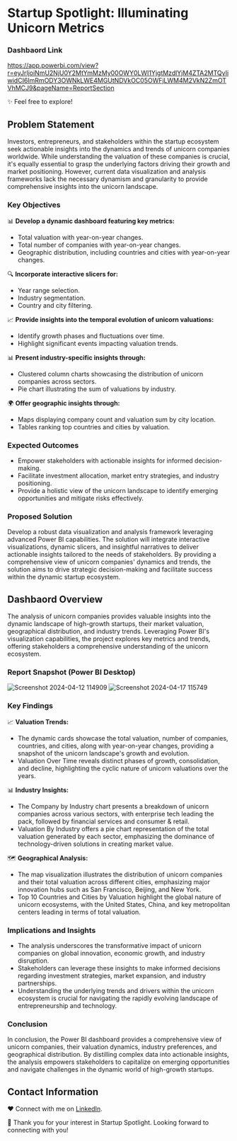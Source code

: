 # Startup Spotlight: Illuminating Unicorn Metrics

### Dashbaord Link

https://app.powerbi.com/view?r=eyJrIjoiNmU2NjU0Y2MtYmMzMy00OWY0LWI1YjgtMzdlYjM4ZTA2MTQyIiwidCI6ImRmODY3OWNkLWE4MGUtNDVkOC05OWFjLWM4M2VkN2ZmOTVhMCJ9&pageName=ReportSection

✨ Feel free to explore!

## Problem Statement

Investors, entrepreneurs, and stakeholders within the startup ecosystem seek actionable insights into the dynamics and trends of unicorn companies worldwide. While understanding the valuation of these companies is crucial, it's equally essential to grasp the underlying factors driving their growth and market positioning. However, current data visualization and analysis frameworks lack the necessary dynamism and granularity to provide comprehensive insights into the unicorn landscape.

### Key Objectives

📊 **Develop a dynamic dashboard featuring key metrics:**
- Total valuation with year-on-year changes.
- Total number of companies with year-on-year changes.
- Geographic distribution, including countries and cities with year-on-year changes.

🔍 **Incorporate interactive slicers for:**
- Year range selection.
- Industry segmentation.
- Country and city filtering.

📈  **Provide insights into the temporal evolution of unicorn valuations:**
- Identify growth phases and fluctuations over time.
- Highlight significant events impacting valuation trends.

📊 **Present industry-specific insights through:**
- Clustered column charts showcasing the distribution of unicorn companies across sectors.
- Pie chart illustrating the sum of valuations by industry.

🌍 **Offer geographic insights through:**
- Maps displaying company count and valuation sum by city location.
- Tables ranking top countries and cities by valuation.

### Expected Outcomes

- Empower stakeholders with actionable insights for informed decision-making.
- Facilitate investment allocation, market entry strategies, and industry positioning.
- Provide a holistic view of the unicorn landscape to identify emerging opportunities and mitigate risks effectively.

### Proposed Solution

Develop a robust data visualization and analysis framework leveraging advanced Power BI capabilities. The solution will integrate interactive visualizations, dynamic slicers, and insightful narratives to deliver actionable insights tailored to the needs of stakeholders. By providing a comprehensive view of unicorn companies' dynamics and trends, the solution aims to drive strategic decision-making and facilitate success within the dynamic startup ecosystem.

## Dashbaord Overview

The analysis of unicorn companies provides valuable insights into the dynamic landscape of high-growth startups, their market valuation, geographical distribution, and industry trends. Leveraging Power BI's visualization capabilities, the project explores key metrics and trends, offering stakeholders a comprehensive understanding of the unicorn ecosystem.

### Report Snapshot (Power BI Desktop)

![Screenshot 2024-04-12 114909](https://github.com/Abhiram-TK/Startup-Spotlight/assets/158244906/be0938a4-65fd-4851-8233-3e9a61cc7733)
![Screenshot 2024-04-17 115749](https://github.com/Abhiram-TK/Startup-Spotlight/assets/158244906/9925dd0f-ae52-4ab9-a5cf-3bc89216edc8)

### Key Findings

📈 **Valuation Trends:**
- The dynamic cards showcase the total valuation, number of companies, countries, and cities, along with year-on-year changes, providing a snapshot of the unicorn landscape's growth and evolution.
- Valuation Over Time reveals distinct phases of growth, consolidation, and decline, highlighting the cyclic nature of unicorn valuations over the years.

📊 **Industry Insights:**
- The Company by Industry chart presents a breakdown of unicorn companies across various sectors, with enterprise tech leading the pack, followed by financial services and consumer & retail.
- Valuation By Industry offers a pie chart representation of the total valuation generated by each sector, emphasizing the dominance of technology-driven solutions in creating market value.

🗺️ **Geographical Analysis:**
- The map visualization illustrates the distribution of unicorn companies and their total valuation across different cities, emphasizing major innovation hubs such as San Francisco, Beijing, and New York.
- Top 10 Countries and Cities by Valuation highlight the global nature of unicorn ecosystems, with the United States, China, and key metropolitan centers leading in terms of total valuation.

### Implications and Insights

- The analysis underscores the transformative impact of unicorn companies on global innovation, economic growth, and industry disruption.
- Stakeholders can leverage these insights to make informed decisions regarding investment strategies, market expansion, and industry partnerships.
- Understanding the underlying trends and drivers within the unicorn ecosystem is crucial for navigating the rapidly evolving landscape of entrepreneurship and technology.

### Conclusion

In conclusion, the Power BI dashboard provides a comprehensive view of unicorn companies, their valuation dynamics, industry preferences, and geographical distribution. By distilling complex data into actionable insights, the analysis empowers stakeholders to capitalize on emerging opportunities and navigate challenges in the dynamic world of high-growth startups.

## Contact Information

❤️ Connect with me on [LinkedIn](#insert_linkedin_profile_link_here). 

🌟 Thank you for your interest in Startup Spotlight. Looking forward to connecting with you!
